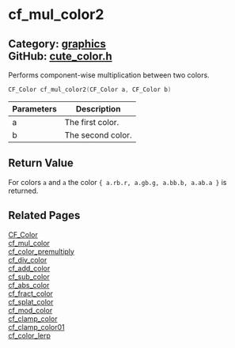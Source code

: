 [//]: # (This file is automatically generated by Cute Framework's docs parser.)
[//]: # (Do not edit this file by hand!)
[//]: # (See: https://github.com/RandyGaul/cute_framework/blob/master/samples/docs_parser.cpp)
[](../header.md ':include')

# cf_mul_color2

Category: [graphics](/api_reference?id=graphics)  
GitHub: [cute_color.h](https://github.com/RandyGaul/cute_framework/blob/master/include/cute_color.h)  
---

Performs component-wise multiplication between two colors.

```cpp
CF_Color cf_mul_color2(CF_Color a, CF_Color b)
```

Parameters | Description
--- | ---
a | The first color.
b | The second color.

## Return Value

For colors `a` and `a` the color `{ a.rb.r, a.gb.g, a.bb.b, a.ab.a }` is returned.

## Related Pages

[CF_Color](/graphics/cf_color.md)  
[cf_mul_color](/graphics/cf_mul_color.md)  
[cf_color_premultiply](/graphics/cf_color_premultiply.md)  
[cf_div_color](/graphics/cf_div_color.md)  
[cf_add_color](/graphics/cf_add_color.md)  
[cf_sub_color](/graphics/cf_sub_color.md)  
[cf_abs_color](/graphics/cf_abs_color.md)  
[cf_fract_color](/graphics/cf_fract_color.md)  
[cf_splat_color](/graphics/cf_splat_color.md)  
[cf_mod_color](/graphics/cf_mod_color.md)  
[cf_clamp_color](/graphics/cf_clamp_color.md)  
[cf_clamp_color01](/graphics/cf_clamp_color01.md)  
[cf_color_lerp](/graphics/cf_color_lerp.md)  
